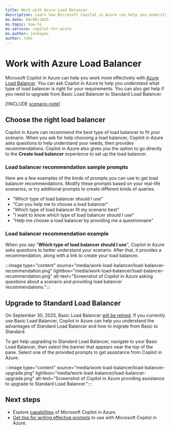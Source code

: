 ```yaml
---
title: Work with Azure Load Balancer
description: Learn how Microsoft Copilot in Azure can help you understand and use Azure Load Balancer.
ms.date: 04/08/2025
ms.topic: how-to
ms.service: copilot-for-azure
ms.author: jenhayes
author: JnHs
---
```


# Work with Azure Load Balancer

Microsoft Copilot in Azure can help you work more effectively with [Azure Load Balancer](/azure/load-balancer/load-balancer-overview). You can ask Copilot in Azure to help you understand what type of load balancer is right for your requirements. You can also get help if you need to upgrade from Basic Load Balancer to Standard Load Balancer.

[!INCLUDE [scenario-note](includes/scenario-note.md)]

## Choose the right load balancer

Copilot in Azure can recommend the best type of load balancer to fit your scenario. When you ask for help choosing a load balancer, Copilot in Azure asks questions to help understand your needs, then provides recommendations. Copilot in Azure also gives you the option to go directly to the **Create load balancer** experience to set up the load balancer.

### Load balancer recommendation sample prompts

Here are a few examples of the kinds of prompts you can use to get load balancer recommendations. Modify these prompts based on your real-life scenarios, or try additional prompts to create different kinds of queries.

- "Which type of load balancer should I use"
- "Can you help me to choose a load balancer"
- "Which type of load balancer fit my scenario best"
- "I want to know which type of load balancer should I use"
- "Help me choose a load balancer by providing me a questionnaire"

### Load balancer recommendation example

When you say "**Which type of load balancer should I use**", Copilot in Azure asks questions to better understand your scenario. After that, it provides a recommendation, along with a link to create your load balancer.

:::image type="content" source="media/work-load-balancer/load-balancer-recommendation.png" lightbox="media/work-load-balancer/load-balancer-recommendation.png" alt-text="Screenshot of Copilot in Azure asking questions about a scenario and providing load balancer recommendations.":::

## Upgrade to Standard Load Balancer

On September 30, 2025, Basic Load Balancer [will be retired](https://azure.microsoft.com/updates/azure-basic-load-balancer-will-be-retired-on-30-september-2025-upgrade-to-standard-load-balancer/). If you currently use Basic Load Balancer, Copilot in Azure can help you understand the advantages of Standard Load Balancer and how to migrate from Basic to Standard.

To get help upgrading to Standard Load Balancer, navigate to your Basic Load Balancer, then select the banner that appears near the top of the pane. Select one of the provided prompts to get assistance from Copilot in Azure.

:::image type="content" source="media/work-load-balancer/load-balancer-upgrade.png" lightbox="media/work-load-balancer/load-balancer-upgrade.png"  alt-text="Screenshot of Copilot in Azure providing assistance to upgrade to Standard Load Balancer.":::

## Next steps

- Explore [capabilities](capabilities.md) of Microsoft Copilot in Azure.
- [Get tips for writing effective prompts](write-effective-prompts.md) to use with Microsoft Copilot in Azure.
